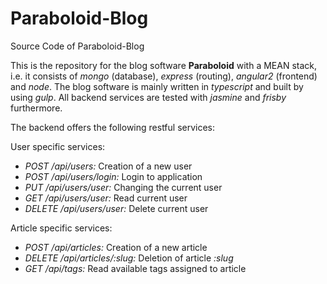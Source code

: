 # Paraboloid-Blog

Source Code of Paraboloid-Blog

This is the repository for the blog software **Paraboloid** with a MEAN stack, i.e.
 it consists of *mongo* (database), *express* (routing), *angular2* (frontend) and *node*.
The blog software is mainly written in *typescript* and built by using *gulp*.
All backend services are tested with *jasmine* and *frisby* furthermore.

The backend offers the following restful services:

User specific services:
- *POST /api/users:* Creation of a new user
- *POST /api/users/login:* Login to application
- *PUT /api/users/user:* Changing the current user
- *GET /api/users/user:* Read current user
- *DELETE /api/users/user:* Delete current user

Article specific services:
- *POST /api/articles:* Creation of a new article
- *DELETE /api/articles/:slug:* Deletion of article *:slug*
- *GET /api/tags:* Read available tags assigned to article
